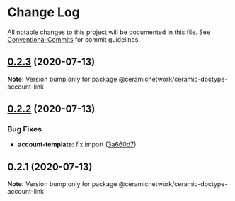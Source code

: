 # Change Log

All notable changes to this project will be documented in this file.
See [Conventional Commits](https://conventionalcommits.org) for commit guidelines.

## [0.2.3](https://github.com/ceramicnetwork/js-ceramic/compare/@ceramicnetwork/ceramic-doctype-account-link@0.2.2...@ceramicnetwork/ceramic-doctype-account-link@0.2.3) (2020-07-13)

**Note:** Version bump only for package @ceramicnetwork/ceramic-doctype-account-link





## [0.2.2](https://github.com/ceramicnetwork/js-ceramic/compare/@ceramicnetwork/ceramic-doctype-account-link@0.2.1...@ceramicnetwork/ceramic-doctype-account-link@0.2.2) (2020-07-13)


### Bug Fixes

* **account-template:** fix import ([3a660d7](https://github.com/ceramicnetwork/js-ceramic/commit/3a660d72f654d7614f207587b5086888c9da6273))





## 0.2.1 (2020-07-13)

**Note:** Version bump only for package @ceramicnetwork/ceramic-doctype-account-link
